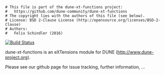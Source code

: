 ```
# This file is part of the dune-xt-functions project:
#   https://github.com/dune-community/dune-xt-functions
# The copyright lies with the authors of this file (see below).
# License: BSD 2-Clause License (http://opensource.org/licenses/BSD-2-Clause)
# Authors:
#   Felix Schindler (2016)
```

[![Build Status](https://travis-ci.org/dune-community/dune-xt-functions.svg?branch=master)](https://travis-ci.org/dune-community/dune-xt-functions)

dune-xt-functions is an eXTensions module for DUNE (http://www.dune-project.org).

Please see our github page for issue tracking, further information, ...
